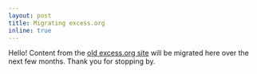 ```yaml
---
layout: post
title: Migrating excess.org
inline: true
---
```


Hello! Content from the [old excess.org site](https://web.archive.org/web/20200512163841/http://excess.org/) will be migrated here over the next few months. Thank you for stopping by.
